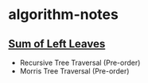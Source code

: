 # algorithm-notes

## [Sum of Left Leaves](src/main/java/com/github/irvifa/algorithmnotes/leetcode/sumofleftleaves)

- Recursive Tree Traversal (Pre-order)
- Morris Tree Traversal (Pre-order)
